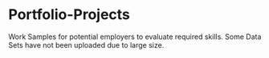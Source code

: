 # Portfolio-Projects
Work Samples for potential employers to evaluate required skills.
Some Data Sets have not been uploaded due to large size.
